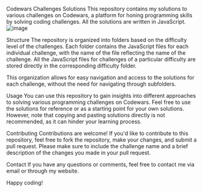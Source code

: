 Codewars Challenges Solutions
This repository contains my solutions to various challenges on Codewars, a platform for honing programming skills by solving coding challenges. All the solutions are written in JavaScript.
![image](https://github.com/abnerkallil/codewars-challenge/assets/21678666/e80b4b0a-62b3-4949-93af-7da3f45f0cec)


Structure The repository is organized into folders based on the difficulty level of the challenges. Each folder contains the JavaScript files for each individual challenge, with the name of the file reflecting the name of the challenge. All the JavaScript files for challenges of a particular difficulty are stored directly in the corresponding difficulty folder.

This organization allows for easy navigation and access to the solutions for each challenge, without the need for navigating through subfolders.

Usage You can use this repository to gain insights into different approaches to solving various programming challenges on Codewars. Feel free to use the solutions for reference or as a starting point for your own solutions. However, note that copying and pasting solutions directly is not recommended, as it can hinder your learning process.

Contributing Contributions are welcome! If you'd like to contribute to this repository, feel free to fork the repository, make your changes, and submit a pull request. Please make sure to include the challenge name and a brief description of the changes you made in your pull request.

Contact If you have any questions or comments, feel free to contact me via email or through my website.

Happy coding!
